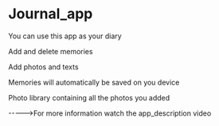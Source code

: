 # Journal_app
You can use this app as your diary

Add and delete memories

Add photos and texts

Memories will automatically be saved on you device

Photo library containing all the photos you added

----->For more information watch the app_description video 
